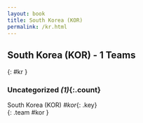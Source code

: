 ```yaml
---
layout: book
title: South Korea (KOR)
permalink: /kr.html
---
```


## South Korea (KOR) - 1 Teams
{: #kr }









### Uncategorized _(1)_{:.count}

South Korea  (KOR)  _#kor_{: .key} <br>
{: .team #kor }


 

